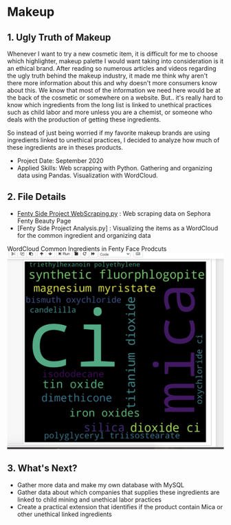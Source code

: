 # Makeup

## 1. Ugly Truth of Makeup
Whenever I want to try a new cosmetic item, it is difficult for me to choose which highlighter, makeup palette I would want taking into consideration is it an ethical brand. After reading so numerous articles and videos regarding the ugly truth behind the makeup industry, it made me think why aren't there more information about this and why doesn't more consumers know about this. We know that most of the information we need here would be at the back of the cosmetic or somewhere on a website. But.. it's really hard to know which ingredients from the long list is linked to unethical practices such as child labor and more unless you are a chemist, or someone who deals with the production of getting these ingredients.

So instead of just being worried if my favorite makeup brands are using ingredients linked to unethical practices, I decided to analyze how much of these ingredients are in theses products.

- Project Date: September 2020
- Applied Skills: Web scrapping with Python. Gathering and organizing data using Pandas. Visualization with WordCloud.

## 2. File Details

- [Fenty Side Project WebScraping.py](http://scraping.py) : Web scraping data on Sephora Fenty Beauty Page
- [Fenty Side Project Analysis.py] : Visualizing the items as a WordCloud for the common ingredient and organizing data

WordCloud Common Ingredients in Fenty Face Prodcuts
![alt text](https://github.com/sanzi4/Fenty-Beauty-Data-Science/blob/master/Images/Screen_Shot_2020-08-21_at_12.52.57_AM.png?raw=true)

## 3. What's Next?

- Gather more data and make my own database with MySQL
- Gather data about which companies that supplies these ingredients are linked to child mining and unethical labor practices
- Create a practical extension that identifies if the product contain Mica or other unethical linked ingredients

